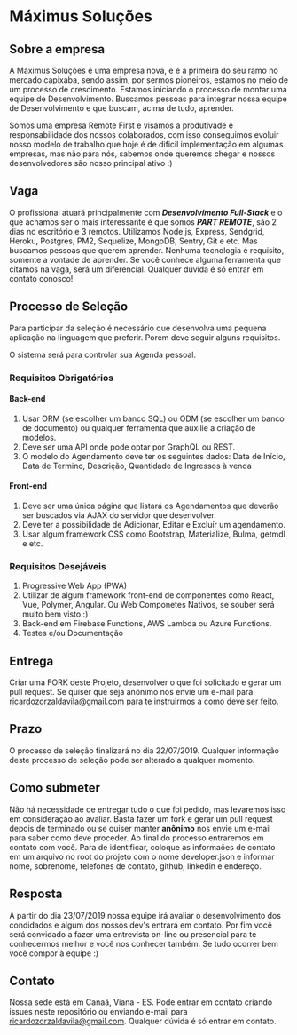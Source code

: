 # Máximus Soluções

## Sobre a empresa

A Máximus Soluções é uma empresa nova, e é a primeira do seu ramo no mercado capixaba, sendo assim, por sermos pioneiros, estamos no meio de um processo de crescimento. Estamos iniciando o processo de montar uma equipe de Desenvolvimento. Buscamos pessoas para integrar nossa equipe de Desenvolvimento e que buscam, acima de tudo, aprender.

Somos uma empresa Remote First e visamos a produtivade e responsabilidade dos nossos colaborados, com isso conseguimos evoluir nosso modelo de trabalho que hoje é de dificil implementação em algumas empresas, mas não para nós, sabemos onde queremos chegar e nossos desenvolvedores são nosso principal ativo :)

## Vaga

O profissional atuará principalmente com ***Desenvolvimento Full-Stack*** e o que achamos ser o mais interessante é que somos ***PART REMOTE***, são 2 dias no escritório e 3 remotos. Utilizamos Node.js, Express, Sendgrid, Heroku, Postgres, PM2, Sequelize, MongoDB, Sentry, Git e etc. Mas buscamos pessoas que querem aprender. Nenhuma tecnologia é requisito, somente a vontade de aprender. Se você conhece alguma ferramenta que citamos na vaga, será um diferencial. Qualquer dúvida é só entrar em contato conosco!

## Processo de Seleção

Para participar da seleção é necessário que desenvolva uma pequena aplicação na linguagem que preferir. Porem deve seguir alguns requisitos.

O sistema será para controlar sua Agenda pessoal.

### Requisitos Obrigatórios

#### Back-end

1. Usar ORM (se escolher um banco SQL) ou ODM (se escolher um banco de documento) ou qualquer ferramenta que auxilie a criação de modelos.
2. Deve ser uma API onde pode optar por GraphQL ou REST.
3. O modelo do Agendamento deve ter os seguintes dados: Data de Início, Data de Termino, Descrição, Quantidade de Ingressos à venda

#### Front-end

1. Deve ser uma única página que listará os Agendamentos que deverão ser buscados via AJAX do servidor que desenvolver.
2. Deve ter a possibilidade de Adicionar, Editar e Excluír um agendamento.
3. Usar algum framework CSS como Bootstrap, Materialize, Bulma, getmdl e etc.

### Requisitos Desejáveis

1. Progressive Web App (PWA)
2. Utilizar de algum framework front-end de componentes como React, Vue, Polymer, Angular. Ou Web Componetes Nativos, se souber será muito bem visto :)
3. Back-end em Firebase Functions, AWS Lambda ou Azure Functions.
4. Testes e/ou Documentação

## Entrega

Criar uma FORK deste Projeto, desenvolver o que foi solicitado e gerar um pull request. Se quiser que seja anônimo nos envie um e-mail para ricardozorzaldavila@gmail.com para te instruirmos a como deve ser feito.

## Prazo

O processo de seleção finalizará no dia 22/07/2019. Qualquer informação deste processo de seleção pode ser alterado a qualquer momento.

## Como submeter

Não há necessidade de entregar tudo o que foi pedido, mas levaremos isso em consideração ao avaliar. Basta fazer um fork e gerar um pull request depois de terminado ou se quiser manter **anônimo** nos envie um e-mail para saber como deve proceder. Ao final do processo entraremos em contato com você. Para de identificar, coloque as informaões de contato em um arquivo no root do projeto com o nome developer.json e informar nome, sobrenome, telefones de contato, github, linkedin e endereço.

## Resposta

A partir do dia 23/07/2019 nossa equipe irá avaliar o desenvolvimento dos condidados e algum dos nossos dev's entrará em contato. Por fim você será convidado a fazer uma entrevista on-line ou presencial para te conhecermos melhor e você nos conhecer também. Se tudo ocorrer bem você compor à equipe :)

## Contato

Nossa sede está em Canaã, Viana - ES. Pode entrar em contato criando issues neste repositório ou enviando e-mail para ricardozorzaldavila@gmail.com. Qualquer dúvida é só entrar em contato.
